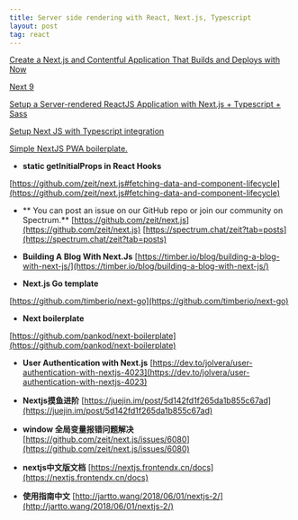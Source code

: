 ```yaml
---
title: Server side rendering with React, Next.js, Typescript
layout: post
tag: react
---
```


[Create a Next.js and Contentful Application That Builds and Deploys with Now](https://zeit.co/guides/deploying-next-and-contentful-with-now)

[Next 9](https://nextjs.org/blog/next-9)

[Setup a Server-rendered ReactJS Application with Next.js + Typescript + Sass](https://medium.com/@miiny/setup-a-server-rendered-reactjs-application-with-next-js-typescript-sass-7cd3e7e79706)

[Setup Next JS with Typescript integration](https://medium.com/@selvaganesh93/setup-next-js-with-typescript-integration-dece94e43cf5)

[Simple NextJS PWA boilerplate.](https://github.com/ooade/NextSimpleStarter)

* **static getInitialProps in React Hooks**

[https://github.com/zeit/next.js#fetching-data-and-component-lifecycle](https://github.com/zeit/next.js#fetching-data-and-component-lifecycle)

* ** You can post an issue on our GitHub repo or join our community on Spectrum.**
[https://github.com/zeit/next.js](https://github.com/zeit/next.js)
[https://spectrum.chat/zeit?tab=posts](https://spectrum.chat/zeit?tab=posts)

* **Building A Blog With Next.Js**
[https://timber.io/blog/building-a-blog-with-next-js/](https://timber.io/blog/building-a-blog-with-next-js/)

* **Next.js Go template**

[https://github.com/timberio/next-go](https://github.com/timberio/next-go)

* **Next boilerplate**

[https://github.com/pankod/next-boilerplate](https://github.com/pankod/next-boilerplate)

* **User Authentication with Next.js**
[https://dev.to/jolvera/user-authentication-with-nextjs-4023](https://dev.to/jolvera/user-authentication-with-nextjs-4023)

* **Nextjs摸鱼进阶**
[https://juejin.im/post/5d142fd1f265da1b855c67ad](https://juejin.im/post/5d142fd1f265da1b855c67ad)

* **window 全局变量报错问题解决**
[https://github.com/zeit/next.js/issues/6080](https://github.com/zeit/next.js/issues/6080)

* **nextjs中文版文档**
[https://nextjs.frontendx.cn/docs](https://nextjs.frontendx.cn/docs)

* **使用指南中文**
[http://jartto.wang/2018/06/01/nextjs-2/](http://jartto.wang/2018/06/01/nextjs-2/)